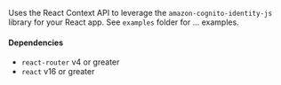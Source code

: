 Uses the React Context API to leverage the `amazon-cognito-identity-js`
library for your React app. See `examples` folder for ... examples.


#### Dependencies
- `react-router` v4 or greater
- `react` v16 or greater